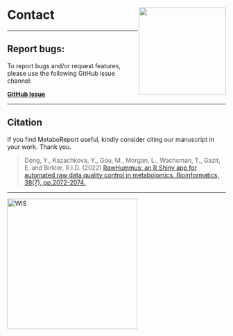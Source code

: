 # Contact &nbsp;<img src='www/img/logo.png' align="right" height="200"/>

------

## Report bugs:

To report bugs and/or request features, please use the following GitHub issue channel: 

<b><a href="https://github.com/YonghuiDong/RawHummus/issues" target="_blank">GitHub Issue</a></b>


------

## Citation

If you find MetaboReport useful, kindly consider citing our manuscript in your work. Thank you.

> Dong, Y., Kazachkova, Y., Gou, M., Morgan, L., Wachsman, T., Gazit, E. and Birkler, R.I.D. (2022) <a href="https://doi.org/10.1093/bioinformatics/btac040" target="_blank">RawHummus: an R Shiny app for automated raw data quality control in metabolomics. Bioinformatics, 38(7), pp.2072-2074.</a>


------
<a href= 'https://bcdd.tau.ac.il/'><img src='www/img/WIS.png' alt='WIS' title='Weizmann Institute of Science' width='300'/></a>
